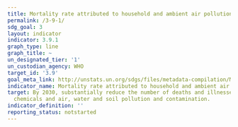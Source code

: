 ```yaml
---
title: Mortality rate attributed to household and ambient air pollution
permalink: /3-9-1/
sdg_goal: 3
layout: indicator
indicator: 3.9.1
graph_type: line
graph_title: ~
un_designated_tier: '1'
un_custodian_agency: WHO
target_id: '3.9'
goal_meta_link: http://unstats.un.org/sdgs/files/metadata-compilation/Metadata-Goal-3.pdf
indicator_name: Mortality rate attributed to household and ambient air pollution
target: By 2030, substantially reduce the number of deaths and illnesses from hazardous
  chemicals and air, water and soil pollution and contamination.
indicator_definition: ''
reporting_status: notstarted
---
```

